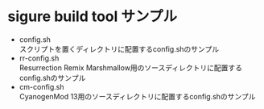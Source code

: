 # sigure build tool サンプル
- config.sh  
スクリプトを置くディレクトリに配置するconfig.shのサンプル
- rr-config.sh  
Resurrection Remix Marshmallow用のソースディレクトリに配置するconfig.shのサンプル
- cm-config.sh  
CyanogenMod 13用のソースディレクトリに配置するconfig.shのサンプル